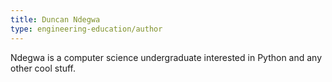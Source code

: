 ```yaml
---
title: Duncan Ndegwa
type: engineering-education/author
---
```

Ndegwa is a computer science undergraduate interested in Python and any other cool stuff.
